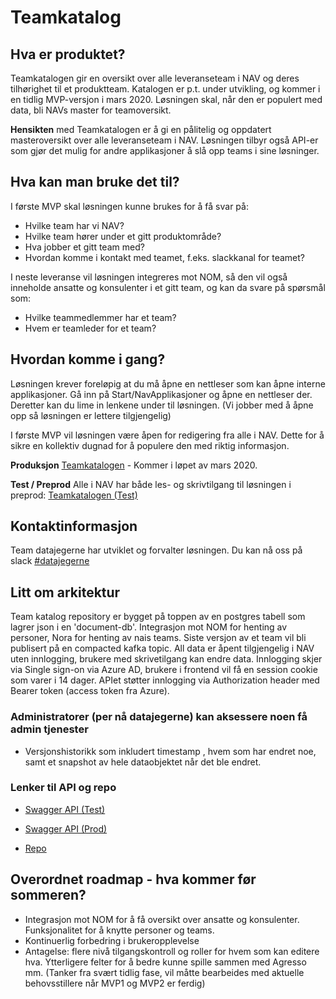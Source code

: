 # Teamkatalog 


## Hva er produktet?
Teamkatalogen gir en oversikt over alle leveranseteam i NAV og deres tilhørighet til et produktteam. Katalogen er p.t. under utvikling, og kommer i en tidlig MVP-versjon i mars 2020. Løsningen skal, når den er populert med data, bli NAVs master for teamoversikt.

**Hensikten** med Teamkatalogen er å gi en pålitelig og oppdatert masteroversikt over alle leveranseteam i NAV. Løsningen tilbyr også API-er som gjør det mulig for andre applikasjoner å slå opp teams i sine løsninger.

## Hva kan man bruke det til?
I første MVP skal løsningen kunne brukes for å få svar på:
* Hvilke team har vi NAV?
* Hvilke team hører under et gitt produktområde?
* Hva jobber et gitt team med?
* Hvordan komme i kontakt med teamet, f.eks. slackkanal for teamet?

I neste leveranse vil løsningen integreres mot NOM, så den vil også inneholde ansatte og konsulenter i et gitt team, og kan da svare på spørsmål som:
* Hvilke teammedlemmer har et team?
* Hvem er teamleder for et team?


## Hvordan komme i gang?
Løsningen krever foreløpig at du må åpne en nettleser som kan åpne interne applikasjoner. Gå inn på Start/NavApplikasjoner og åpne en nettleser der. Deretter kan du lime in lenkene under til løsningen. (Vi jobber med å åpne opp så løsningen er lettere tilgjengelig)

I første MVP vil løsningen være åpen for redigering fra alle i NAV. Dette for å sikre en kollektiv dugnad for å populere den med riktig informasjon. 

**Produksjon**
[Teamkatalogen](https://teamkatalog.nais.adeo.no) - Kommer i løpet av mars 2020.

**Test / Preprod**
Alle i NAV har både les- og skrivtilgang til løsningen i preprod: [Teamkatalogen (Test)](https://teamkatalog.nais.preprod.local)


## Kontaktinformasjon
Team datajegerne har utviklet og forvalter løsningen. Du kan nå oss på slack [#datajegerne](https://nav-it.slack.com/archives/CG2S8D25D)


## Litt om arkitektur
Team katalog repository er bygget på toppen av en postgres tabell som lagrer json i en 'document-db'.
Integrasjon mot NOM for henting av personer, Nora for henting av nais teams.
Siste versjon av et team vil bli publisert på en compacted kafka topic.
All data er åpent tilgjengelig i NAV uten innlogging, brukere med skrivetilgang kan endre data. Innlogging skjer via Single sign-on via Azure AD, brukere i frontend vil få en session cookie som varer i 14 dager. APIet støtter innlogging via Authorization header med Bearer token (access token fra Azure).

### Administratorer (per nå datajegerne) kan aksessere noen få admin tjenester
* Versjonshistorikk som inkludert timestamp , hvem som har endret noe, samt et snapshot av hele dataobjektet når det ble endret.

### Lenker til API og repo
* [Swagger API (Test)](https://teamkatalog-api.nais.preprod.local/swagger-ui.html)
* [Swagger API (Prod)](https://teamkatalog-api.nais.adeo.no/swagger-ui.html)

* [Repo](https://github.com/navikt/team-catalog)

## Overordnet roadmap - hva kommer før sommeren?
* Integrasjon mot NOM for å få oversikt over ansatte og konsulenter. Funksjonalitet for å knytte personer og teams. 
* Kontinuerlig forbedring i brukeropplevelse
* Antagelse: flere nivå tilgangskontroll og roller for hvem som kan editere hva. Ytterligere felter for å bedre kunne spille sammen med Agresso mm. (Tanker fra svært tidlig fase, vil måtte bearbeides med aktuelle behovsstillere når MVP1 og MVP2 er ferdig)

